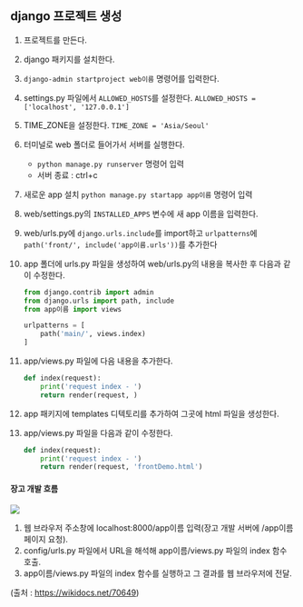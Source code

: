 ## django 프로젝트 생성

1. 프로젝트를 만든다.
2. django 패키지를 설치한다.

3. `django-admin startproject web이름` 명령어를 입력한다.

4. settings.py 파일에서 `ALLOWED_HOSTS`를 설정한다.
    `ALLOWED_HOSTS = ['localhost', '127.0.0.1']`

5. TIME_ZONE을 설정한다.
    `TIME_ZONE = 'Asia/Seoul'`

6. 터미널로 web 폴더로 들어가서 서버를 실행한다.
   - `python manage.py runserver` 명령어 입력
   - 서버 종료 : ctrl+c

7. 새로운 app 설치
   `python manage.py startapp app이름` 명령어 입력

8. web/settings.py의 `INSTALLED_APPS` 변수에 새 app 이름을 입력한다.

9. web/urls.py에 `django.urls.include`를 import하고
   `urlpatterns`에 `path('front/', include('app이름.urls'))`를 추가한다

10. app 폴더에 urls.py 파일을 생성하여 web/urls.py의 내용을 복사한 후 다음과 같이 수정한다.

    ```python
    from django.contrib import admin
    from django.urls import path, include
    from app이름 import views

    urlpatterns = [
        path('main/', views.index)
    ]
    ```

11. app/views.py 파일에 다음 내용을 추가한다.

    ```python
    def index(request):
    	print('request index - ')
        return render(request, )
    ```

12. app 패키지에 templates 디텍토리를 추가하여 그곳에 html 파일을 생성한다.

13. app/views.py 파일을 다음과 같이 수정한다.

    ```python
    def index(request):
        print('request index - ')
        return render(request, 'frontDemo.html')
    ```

#### 장고 개발 흐름

<img src='img/장고 개발 흐름.png'>

1. 웹 브라우저 주소창에 localhost:8000/app이름 입력(장고 개발 서버에 /app이름 페이지 요청).
2. config/urls.py 파일에서 URL을 해석해 app이름/views.py 파일의 index 함수 호출.
3. app이름/views.py 파일의 index 함수를 실행하고 그 결과를 웹 브라우저에 전달.

(출처 : https://wikidocs.net/70649)
